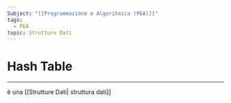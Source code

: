 ```yaml
---
Subject: "[[Programmazione e Algoritmica (PEA)]]"
tags:
  - PEA
topic: Strutture Dati
---
```

# Hash Table
---

è una [[Strutture Dati| struttura dati]]